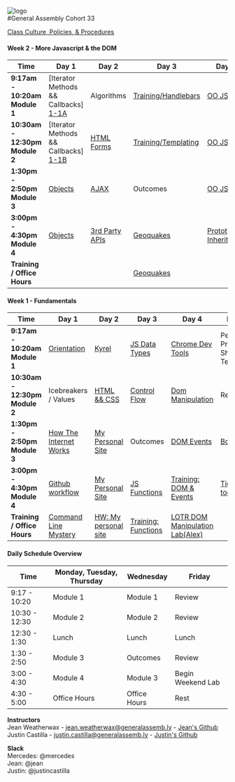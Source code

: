 ![logo](https://cloud.githubusercontent.com/assets/4304660/19456424/3b4262e6-9476-11e6-801f-b810718da875.jpg)  
#General Assembly Cohort 33  

[Class Culture, Policies, & Procedures]()

#### Week 2 - More Javascript & the DOM

 Time | Day 1 |                     Day 2                                       | Day 3                                                         | Day 4                                                | Day  5                                    |
----- | -------- | --------------------------------                         | ------------------------------------                  | ------------------------------------     | ---------------------------------------   |
 **9:17am - 10:20am Module 1** | [Iterator Methods && Callbacks] [1-1A]| Algorithms | [Training/Handlebars][1-3A] | [OO JS][1-4A]  | Review
 **10:30am - 12:30pm Module 2** |[Iterator Methods && Callbacks] [1-1B]  |  [HTML Forms][1-2B] | [Training/Templating][1-3B]    | [OO JS][1-4B]  | Review
 **1:30pm - 2:50pm Module 3** | [Objects][1-1C]  |  [AJAX][1-2C] |   Outcomes | [OO JS][1-4C] | [Project 0 Intro][1-5C]
**3:00pm - 4:30pm Module 4** | [Objects][1-1D]  | [3rd Party APIs][1-2D]  | [Geoquakes][1-3D]  | [Prototypal Inheritance][1-4D] |   [Project 0][1-5D]
**Training / Office Hours**  |  |  | [Geoquakes][1-3E]   |   | [Project 0][1-5E]

[1-1A]: https://github.com/sf-wdi-33/building-js-iterators-lab
[1-1B]: https://github.com/sf-wdi-33/
[1-1C]: https://github.com/sf-wdi-33/
[1-1D]: https://github.com/sf-wdi-33/
[1-1E]: https://github.com/sf-wdi-33/

[1-2A]: https://github.com/sf-wdi-33/
[1-2B]: https://github.com/sf-wdi-33/
[1-2C]: https://github.com/sf-wdi-33/
[1-2D]: https://github.com/sf-wdi-33/
[1-2E]: https://github.com/sf-wdi-33/

[1-3A]: https://github.com/sf-wdi-33/
[1-3B]: https://github.com/sf-wdi-33/
[1-3C]: https://github.com/sf-wdi-33/
[1-3D]: https://github.com/sf-wdi-33/
[1-3E]: https://github.com/sf-wdi-33/

[1-4A]: https://github.com/sf-wdi-33/
[1-4B]: https://github.com/sf-wdi-33/
[1-4C]: https://github.com/sf-wdi-33/
[1-4D]: https://github.com/sf-wdi-33/
[1-4E]: https://github.com/sf-wdi-33/

[1-5A]: https://github.com/sf-wdi-33/
[1-5B]: https://github.com/sf-wdi-33/
[1-5C]: https://github.com/sf-wdi-33/
[1-5D]: https://github.com/sf-wdi-33/
[1-5E]: https://github.com/sf-wdi-33/

#### Week 1 - Fundamentals

 Time | Day 1 |                     Day 2                                       | Day 3                                                         | Day 4                                                | Day  5                                    |
----- | -------- | --------------------------------                         | ------------------------------------                  | ------------------------------------     | ---------------------------------------   |
 **9:17am - 10:20am Module 1** | [Orientation][1-1A]|  [Kyrel][1-2A]                 |  [JS Data Types][1-3A]    | [Chrome Dev Tools][1-4A]  | Personal Project Show & Tell
 **10:30am - 12:30pm Module 2** | Icebreakers / Values |   [HTML && CSS][1-2B]               |  [Control Flow][1-2B]  |  [Dom Manipulation][1-3B] | Review 
 **1:30pm - 2:50pm Module 3** | [How The Internet Works][1-1C]  |  [My Personal Site][1-2C]  |   Outcomes | [DOM Events][1-4C] | [Bootstrap][1-5C]
**3:00pm - 4:30pm Module 4** | [Github workflow][1-1D] | [My Personal Site][1-2D]  |   [JS Functions][1-3D] |  [Training: DOM & Events][1-4D] | [Tic tac toe][1-5D]   
**Training / Office Hours**                | [Command Line Mystery][1-1E] | [HW: My personal site][1-2E] |  [Training: Functions][1-3E]  | [LOTR DOM Manipulation Lab(Alex)][1-4E]  | 

[1-1A]: https://github.com/sf-wdi-33/schedule-33/orientation-deck.pdf "Orientation Deck"
[1-1C]: https://github.com/sf-wdi-33/how-the-internet-works "How the Internet Works"
[1-1D]: https://github.com/sf-wdi-33/git-github "Git and GitHub"
[1-1E]: https://github.com/sf-wdi-33/clmystery "Command Line Mystery"

[1-2A]: https://github.com/sf-wdi-33/kyrel "Kyrel"
[1-2B]: https://github.com/sf-wdi-33/html-css-review "HTML && CSS"
[1-2C]: https://github.com/sf-wdi-33/personal-portfolio "Personal Portfolio"
[1-2D]: https://github.com/sf-wdi-33/personal-portfolio "Personal Portfolio"
[1-2E]: https://github.com/sf-wdi-33/personal-portfolio "Personal Portfolio"

[1-3A]: https://github.com/sf-wdi-33/js-data-types "JS Data Types"
[1-3B]: https://github.com/sf-wdi-33/js-control-flow "Control FLow"
[1-3D]: https://github.com/sf-wdi-33/js-functions "Functions"
[1-3E]: https://github.com/sf-wdi-33/


[1-4A]: https://github.com/sf-wdi-33/chrome-dev-tools-and-debugger "Debugging with Chrome Dev Tools"
[1-4B]: https://github.com/sf-wdi-33/
[1-4C]: https://github.com/sf-wdi-33/
[1-4D]: https://github.com/sf-wdi-33/
[1-4E]: https://github.com/sf-wdi-33/

[1-5A]: https://github.com/sf-wdi-33/
[1-5B]: https://github.com/sf-wdi-33/
[1-5C]: https://github.com/sf-wdi-33/
[1-5D]: https://github.com/sf-wdi-33/
[1-5E]: https://github.com/sf-wdi-33/


#### Daily Schedule Overview

Time | Monday, Tuesday, Thursday  | Wednesday | Friday
----- | ------------------ | ----- | ----
9:17 - 10:20  | Module 1   | Module 1     | Review
10:30 - 12:30| Module 2   | Module 2     | Review
12:30 - 1:30 | Lunch         | Lunch          | Lunch
1:30 - 2:50 | Module 3      | Outcomes   | Review
3:00 - 4:30 | Module 4      | Module 3     | Begin Weekend Lab
4:30 - 5:00 | Office Hours   | Office Hours | Rest

**Instructors**  
Jean Weatherwax - jean.weatherwax@generalassemb.ly - [Jean's Github](https://github.com/jeanmw)  
Justin Castilla - justin.castilla@generalassemb.ly - [Justin's Github](https://github.com/justincastilla)
  
  
**Slack**  
Mercedes: @mercedes  
Jean: @jean  
Justin: @justincastilla   

